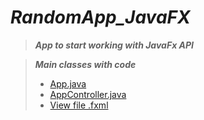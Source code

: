 # *RandomApp_JavaFX*

> ***App to start working with JavaFx API***

> ***Main classes with code***
> * [App.java](https://github.com/JavaConterry/RandomApp_JavaFX/blob/master/src/main/java/com/example/javafxtestapp/App.java)
> * [AppController.java](https://github.com/JavaConterry/RandomApp_JavaFX/blob/master/src/main/java/com/example/javafxtestapp/AppController.java)
> * [View file .fxml](https://github.com/JavaConterry/RandomApp_JavaFX/blob/master/src/main/resources/com/example/javafxtestapp/hello-view.fxml)
